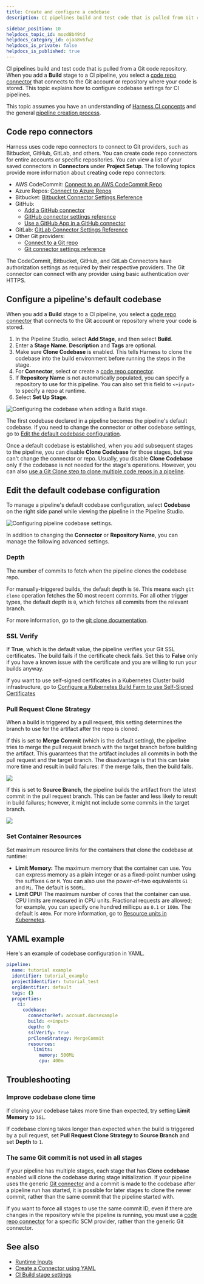 ```yaml
---
title: Create and configure a codebase
description: CI pipelines build and test code that is pulled from Git code repositories.

sidebar_position: 10
helpdocs_topic_id: mozd8b49td
helpdocs_category_id: ojaa8v6fwz
helpdocs_is_private: false
helpdocs_is_published: true
---
```


CI pipelines build and test code that is pulled from a Git code repository. When you add a **Build** stage to a CI pipeline, you select a [code repo connector](#code-repo-connectors) that connects to the Git account or repository where your code is stored. This topic explains how to configure codebase settings for CI pipelines.

This topic assumes you have an understanding of [Harness CI concepts](../../ci-quickstarts/ci-concepts.md) and the general [pipeline creation process](../prep-ci-pipeline-components.md).

## Code repo connectors

Harness uses code repo connectors to connect to Git providers, such as Bitbucket, GitHub, GitLab, and others. You can create code repo connectors for entire accounts or specific repositories. You can view a list of your saved connectors in **Connectors** under **Project Setup**. The following topics provide more information about creating code repo connectors:

* AWS CodeCommit: [Connect to an AWS CodeCommit Repo](/docs/platform/Connectors/Code-Repositories/connect-to-code-repo#add-aws-codecommit-repo)
* Azure Repos: [Connect to Azure Repos](/docs/platform/Connectors/Code-Repositories/connect-to-a-azure-repo)
* Bitbucket: [Bitbucket Connector Settings Reference](/docs/platform/Connectors/Code-Repositories/ref-source-repo-provider/bitbucket-connector-settings-reference)
* GitHub:
  * [Add a GitHub connector](/docs/platform/Connectors/Code-Repositories/add-a-git-hub-connector)
  * [GitHub connector settings reference](/docs/platform/Connectors/Code-Repositories/ref-source-repo-provider/git-hub-connector-settings-reference)
  * [Use a GitHub App in a GitHub connector](/docs/platform/Connectors/Code-Repositories/git-hub-app-support)
* GitLab: [GitLab Connector Settings Reference](/docs/platform/Connectors/Code-Repositories/ref-source-repo-provider/git-lab-connector-settings-reference)
* Other Git providers:
  * [Connect to a Git repo](/docs/platform/Connectors/Code-Repositories/connect-to-code-repo)
  * [Git connector settings reference](/docs/platform/Connectors/Code-Repositories/ref-source-repo-provider/git-connector-settings-reference)

The CodeCommit, Bitbucket, GitHub, and GitLab Connectors have authorization settings as required by their respective providers. The Git connector can connect with any provider using basic authentication over HTTPS.

## Configure a pipeline's default codebase

When you add a **Build** stage to a CI pipeline, you select a [code repo connector](#code-repo-connectors) that connects to the Git account or repository where your code is stored.

1. In the Pipeline Studio, select **Add Stage**, and then select **Build**.
2. Enter a **Stage Name**. **Description** and **Tags** are optional.
3. Make sure **Clone Codebase** is enabled. This tells Harness to clone the codebase into the build environment before running the steps in the stage.
4. For **Connector**, select or create a [code repo connector](#code-repo-connectors).
5. If **Repository Name** is not automatically populated, you can specify a repository to use for this pipeline. You can also set this field to `<+input>` to specify a repo at runtime.
6. Select **Set Up Stage**.

![Configuring the codebase when adding a Build stage.](./static/create-and-configure-a-codebase-00.png)

The first codebase declared in a pipeline becomes the pipeline's default codebase. If you need to change the connector or other codebase settings, go to [Edit the default codebase configuration](#edit-the-default-codebase-configuration).

Once a default codebase is established, when you add subsequent stages to the pipeline, you can disable **Clone Codebase** for those stages, but you can't change the connector or repo. Usually, you disable **Clone Codebase** only if the codebase is not needed for the stage's operations. However, you can also [use a Git Clone step to clone multiple code repos in a pipeline](./clone-and-process-multiple-codebases-in-the-same-pipeline.md).

## Edit the default codebase configuration

To manage a pipeline's default codebase configuration, select **Codebase** on the right side panel while viewing the pipeline in the Pipeline Studio.

![Configuring pipeline codebase settings.](./static/create-and-configure-a-codebase-03.png)

In addition to changing the **Connector** or **Repository Name**, you can manage the following advanced settings.

### Depth

The number of commits to fetch when the pipeline clones the codebase repo.

For manually-triggered builds, the default depth is `50`. This means each `git clone` operation fetches the 50 most recent commits. For all other trigger types, the default depth is `0`, which fetches all commits from the relevant branch.

For more information, go to the [git clone documentation](https://git-scm.com/docs/git-clone).

### SSL Verify

If **True**, which is the default value, the pipeline verifies your Git SSL certificates. The build fails if the certificate check fails. Set this to **False** only if you have a known issue with the certificate and you are willing to run your builds anyway.

If you want to use self-signed certificates in a Kubernetes Cluster build infrastructure, go to [Configure a Kubernetes Build Farm to use Self-Signed Certificates](../set-up-build-infrastructure/k8s-build-infrastructure/configure-a-kubernetes-build-farm-to-use-self-signed-certificates.md)

### Pull Request Clone Strategy

When a build is triggered by a pull request, this setting determines the branch to use for the artifact after the repo is cloned.

If this is set to **Merge Commit** (which is the default setting), the pipeline tries to merge the pull request branch with the target branch before building the artifact. This guarantees that the artifact includes all commits in both the pull request and the target branch. The disadvantage is that this can take more time and result in build failures: If the merge fails, then the build fails.

![](./static/create-and-configure-a-codebase-04.png)

If this is set to **Source Branch**, the pipeline builds the artifact from the latest commit in the pull request branch. This can be faster and less likely to result in build failures; however, it might not include some commits in the target branch.

![](./static/create-and-configure-a-codebase-05.png)

### Set Container Resources

Set maximum resource limits for the containers that clone the codebase at runtime:

* **Limit Memory:** The maximum memory that the container can use. You can express memory as a plain integer or as a fixed-point number using the suffixes `G` or `M`. You can also use the power-of-two equivalents `Gi` and `Mi`. The default is `500Mi`.
* **Limit CPU:** The maximum number of cores that the container can use. CPU limits are measured in CPU units. Fractional requests are allowed; for example, you can specify one hundred millicpu as `0.1` or `100m`. The default is `400m`. For more information, go to [Resource units in Kubernetes](https://kubernetes.io/docs/concepts/configuration/manage-resources-containers/#resource-units-in-kubernetes).

## YAML example

Here's an example of codebase configuration in YAML.

```yaml
pipeline:
  name: tutorial example
  identifier: tutorial_example
  projectIdentifier: tutorial_test
  orgIdentifier: default
  tags: {}
  properties:
    ci:
      codebase:
        connectorRef: account.docsexample
        build: <+input>
        depth: 0
        sslVerify: true
        prCloneStrategy: MergeCommit
        resources:
          limits:
            memory: 500Mi
            cpu: 400m
```

## Troubleshooting

### Improve codebase clone time

If cloning your codebase takes more time than expected, try setting **Limit Memory** to `1Gi`.

If codebase cloning takes longer than expected when the build is triggered by a pull request, set **Pull Request Clone Strategy** to **Source Branch** and set **Depth** to `1`.

### The same Git commit is not used in all stages

If your pipeline has multiple stages, each stage that has **Clone codebase** enabled will clone the codebase during stage initialization. If your pipeline uses the generic [Git connector](/docs/platform/Connectors/Code-Repositories/ref-source-repo-provider/git-connector-settings-reference) and a commit is made to the codebase after a pipeline run has started, it is possible for later stages to clone the newer commit, rather than the same commit that the pipeline started with.

If you want to force all stages to use the same commit ID, even if there are changes in the repository while the pipeline is running, you must use a [code repo connector](#code-repo-connectors) for a specific SCM provider, rather than the generic Git connector.

## See also

* [Runtime Inputs](/docs/platform/20_References/runtime-inputs.md)
* [Create a Connector using YAML](../../../platform/7_Connectors/create-a-connector-using-yaml.md)
* [CI Build stage settings](../set-up-build-infrastructure/ci-stage-settings.md)
